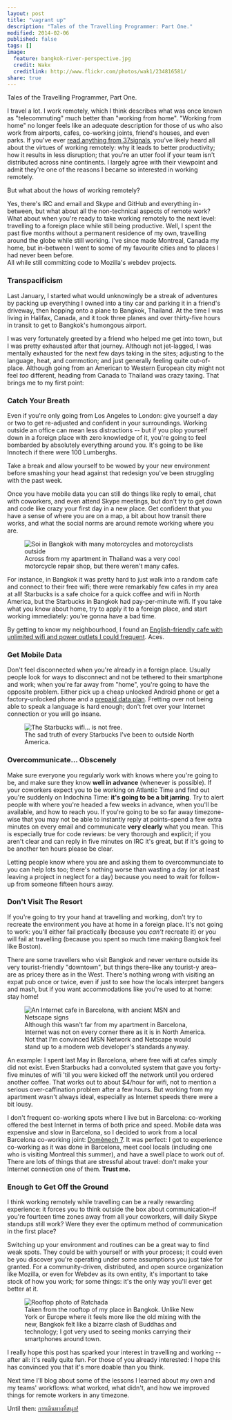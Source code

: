 ```yaml
---
layout: post
title: "vagrant up"
description: "Tales of the Travelling Programmer: Part One."
modified: 2014-02-06
published: false
tags: []
image:
  feature: bangkok-river-perspective.jpg
  credit: Wakx
  creditlink: http://www.flickr.com/photos/wak1/234816581/
share: true  
---
```


Tales of the Travelling Programmer, Part One.

I travel a lot. I work remotely, which I think describes what was once known as "telecommuting" much better than "working from home". "Working from home" no longer feels like an adequate description for those of us who also work from airports, cafes, co-working joints, friend's houses, and even parks. If you've ever [read anything from 37signals](http://37signals.com/svn/), you've likely heard all about the virtues of working remotely: why it leads to better productivity; how it results in less disruption; that you're an utter fool if your team isn't distributed across nine continents. I largely agree with their viewpoint and admit they're one of the reasons I became so interested in working remotely.

But what about the _hows_ of working remotely?

Yes, there's IRC and email and Skype and GitHub and everything in-between, but what about all the non-technical aspects of remote work? What about when you're ready to take working remotely to the next level: travelling to a foreign place while still being productive. Well, I spent the past five months without a permanent residence of my own, travelling around the globe while still working. I've since made Montreal, Canada my home, but in-between I went to some of my favourite cities and to places I had never been before. <br />All while still committing code to Mozilla's webdev projects.

<h3 id="transpacificism">Transpacificism</h3>

Last January, I started what would unknowingly be a streak of adventures by packing up everything I owned into a tiny car and parking it in a friend's driveway, then hopping onto a plane to Bangkok, Thailand. At the time I was living in Halifax, Canada, and it took three planes and over thirty-five hours in transit to get to Bangkok's humongous airport.

I was very fortunately greeted by a friend who helped me get into town, but I was pretty exhausted after that journey. Although not jet-lagged, I was mentally exhausted for the next few days taking in the sites; adjusting to the language, heat, and commotion; and just generally feeling quite out-of-place. Although going from an American to Western European city might not feel _too_ different, heading from Canada to Thailand was crazy taxing. That brings me to my first point:

<h3 id="catchyourbreath">Catch Your Breath</h3>

Even if you're only going from Los Angeles to London: give yourself a day or two to get re-adjusted and confident in your surroundings. Working outside an office can mean less distractions -- but if you plop yourself down in a foreign place with zero knowledge of it, you're going to feel bombarded by absolutely everything around you. It's going to be like Innotech if there were 100 Lumberghs.

Take a break and allow yourself to be wowed by your new environment before smashing your head against that redesign you've been struggling with the past week.

Once you have mobile data you can still do things like reply to email, chat with coworkers, and even attend Skype meetings, but don't try to get down and code like crazy your first day in a new place. Get confident that you have a sense of where you are on a map, a bit about how transit there works, and what the social norms are around remote working where you are.

<figure>
<img src="http://lonelyvegan.com/blog-images/bikes-in-bangkok.jpg" alt="Soi in Bangkok with many motorcycles and motorcyclists outside" />
<figcaption>Across from my apartment in Thailand was a very cool motorcycle repair shop, but there weren't many cafes.</figcaption></figure>



For instance, in Bangkok it was pretty hard to just walk into a random cafe and connect to their free wifi; there were remarkably few cafes in my area at all! Starbucks is a safe choice for a quick coffee and wifi in North America, but the Starbucks in Bangkok had pay-per-minute wifi. If you take what you know about home, try to apply it to a foreign place, and start working immediately: you're gonna have a bad time.

By getting to know my neighbourhood, I found an <a href="https://foursquare.com/v/touch-cafe/4c4551f62d3ec9b6c51f30ae">English-friendly cafe with unlimited wifi and power outlets I could frequent</a>. Aces.

<h3 id="getmobiledata">Get Mobile Data</h3>

Don't feel disconnected when you're already in a foreign place. Usually people look for ways to disconnect and not be tethered to their smartphone and work; when you're far away from "home", you're going to have the opposite problem. Either pick up a cheap unlocked Android phone or get a factory-unlocked phone and a <a href="http://prepaidwithdata.wikia.com/wiki/Prepaid_SIM_with_data">prepaid data plan</a>. Fretting over not being able to speak a language is hard enough; don't fret over your Internet connection or you will go insane.

<figure>
<img src="http://lonelyvegan.com/blog-images/meme-starbucks-wifi.png" alt="The Starbucks wifi... is not free." />
<figcaption>The sad truth of every Starbucks I've been to outside North America.</figcaption></figure>

<h3 id="overcommunicateobscenely">Overcommunicate… Obscenely</h3>

Make sure everyone you regularly work with knows where you're going to be, and make sure they know **well in advance** (whenever is possible). If your coworkers expect you to be working on Atlantic Time and find out you're suddenly on Indochina Time: **it's going to be a bit jarring**. Try to alert people with where you're headed a few weeks in advance, when you'll be available, and how to reach you. If you're going to be so far away timezone-wise that you may not be able to instantly reply at points–spend a few extra minutes on every email and communicate **very clearly** what you mean. This is especially true for code reviews: be very thorough and explicit; if you aren't clear and can reply in five minutes on IRC it's great, but if it's going to be another ten hours please be clear.

Letting people know where you are and asking them to overcommunciate to you can help lots too; there's nothing worse than wasting a day (or at least leaving a project in neglect for a day) because you need to wait for follow-up from someone fifteen hours away.

<h3 id="dontvisittheresort">Don't Visit The Resort</h3>

If you're going to try your hand at travelling and working, don't try to recreate the environment you have at home in a foreign place. It's not going to work: you'll either fail practically (because you _can't_ recreate it) or you will fail at travelling (because you spent so much time making Bangkok feel like Boston).

There are some travellers who visit Bangkok and never venture outside its very tourist-friendly "downtown", but things there–like any tourist-y area–are as pricey there as in the West. There's nothing wrong with visiting an expat pub once or twice, even if just to see how the locals interpret bangers and mash, but if you want accommodations like you're used to at home: stay home!

<figure>
<img src="http://lonelyvegan.com/blog-images/barcelona-internet-cafe.jpg" alt="An Internet cafe in Barcelona, with ancient MSN and Netscape signs" />
<figcaption>Although this wasn't far from my apartment in Barcelona, Internet was not on every corner there as it is in North America. Not that I'm convinced MSN Network and Netscape would stand up to a modern web developer's standards anyway.</figcaption></figure>



An example: I spent last May in Barcelona, where free wifi at cafes simply did not exist. Even Starbucks had a convoluted system that gave you forty-five minutes of wifi 'til you were kicked off the network until you ordered another coffee. That works out to about $4/hour for wifi, not to mention a serious over-caffination problem after a few hours. But working from my apartment wasn't always ideal, especially as Internet speeds there were a bit lousy.

I don't frequent co-working spots where I live but in Barcelona: co-working offered the best Internet in terms of both price and speed. Mobile data was expensive and slow in Barcelona, so I decided to work from a local Barcelona co-working joint: <a href="http://domenech7.com/">Domènech 7</a>. It was perfect: I got to experience co-working as it was done in Barcelona, meet cool locals (including one who is visiting Montreal this summer), and have a swell place to work out of. There are lots of things that are stressful about travel: don't make your Internet connection one of them. **Trust me.**

<h3 id="enoughtogetofftheground">Enough to Get Off the Ground</h3>

I think working remotely while travelling can be a really rewarding experience: it forces you to think outside the box about communication–if you're fourteen time zones away from all your coworkers, will daily Skype standups still work? Were they ever the optimum method of communication in the first place?

Switching up your environment and routines can be a great way to find weak spots. They could be with yourself or with your process; it could even be you discover you're operating under some assumptions you just take for granted. For a community-driven, distributed, and open source organization like Mozilla, or even for Webdev as its own entity, it's important to take stock of how you work; for some things: it's the only way you'll ever get better at it.

<figure>
<img src="http://lonelyvegan.com/blog-images/bangkok-rooftop.jpg" alt="Rooftop photo of Ratchada" />
<figcaption>Taken from the rooftop of my place in Bangkok. Unlike New York or Europe where it feels more like the old mixing with the new, Bangkok felt like a bizarre clash of Buddhas and technology; I got very used to seeing monks carrying their smartphones around town.</figcaption></figure>



I really hope this post has sparked your interest in travelling and working -- after all: it's really quite fun. For those of you already interested: I hope this has convinced you that it's more doable than you think.

Next time I'll blog about some of the lessons I learned about my own and my teams' workflows: what worked, what didn't, and how we improved things for remote workers in any timezone.

Until then: [การเดินทางที่สนุก!](http://translate.google.com/?hl=en&tab=TT#th/en/%E0%B8%81%E0%B8%B2%E0%B8%A3%E0%B9%80%E0%B8%94%E0%B8%B4%E0%B8%99%E0%B8%97%E0%B8%B2%E0%B8%87%E0%B8%97%E0%B8%B5%E0%B9%88%E0%B8%AA%E0%B8%99%E0%B8%B8%E0%B8%81!)
